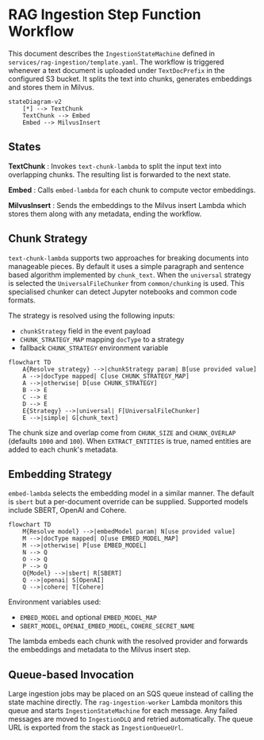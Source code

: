 # RAG Ingestion Step Function Workflow

This document describes the `IngestionStateMachine` defined in
`services/rag-ingestion/template.yaml`. The workflow is triggered whenever a
text document is uploaded under `TextDocPrefix` in the configured S3 bucket. It
splits the text into chunks, generates embeddings and stores them in Milvus.

```mermaid
stateDiagram-v2
    [*] --> TextChunk
    TextChunk --> Embed
    Embed --> MilvusInsert
```

## States

**TextChunk**
: Invokes `text-chunk-lambda` to split the input text into overlapping chunks.
  The resulting list is forwarded to the next state.

**Embed**
: Calls `embed-lambda` for each chunk to compute vector embeddings.

**MilvusInsert**
: Sends the embeddings to the Milvus insert Lambda which stores them along with
  any metadata, ending the workflow.

## Chunk Strategy

`text-chunk-lambda` supports two approaches for breaking documents into
manageable pieces. By default it uses a simple paragraph and sentence based
algorithm implemented by `chunk_text`. When the `universal` strategy is
selected the `UniversalFileChunker` from `common/chunking` is used. This
specialised chunker can detect Jupyter notebooks and common code formats.

The strategy is resolved using the following inputs:

- `chunkStrategy` field in the event payload
- `CHUNK_STRATEGY_MAP` mapping `docType` to a strategy
- fallback `CHUNK_STRATEGY` environment variable

```mermaid
flowchart TD
    A{Resolve strategy} -->|chunkStrategy param| B[use provided value]
    A -->|docType mapped| C[use CHUNK_STRATEGY_MAP]
    A -->|otherwise| D[use CHUNK_STRATEGY]
    B --> E
    C --> E
    D --> E
    E{Strategy} -->|universal| F[UniversalFileChunker]
    E -->|simple| G[chunk_text]
```

The chunk size and overlap come from `CHUNK_SIZE` and `CHUNK_OVERLAP` (defaults
`1000` and `100`). When `EXTRACT_ENTITIES` is true, named entities are added to
each chunk's metadata.

## Embedding Strategy

`embed-lambda` selects the embedding model in a similar manner. The default is
`sbert` but a per-document override can be supplied. Supported models include
SBERT, OpenAI and Cohere.

```mermaid
flowchart TD
    M{Resolve model} -->|embedModel param| N[use provided value]
    M -->|docType mapped| O[use EMBED_MODEL_MAP]
    M -->|otherwise| P[use EMBED_MODEL]
    N --> Q
    O --> Q
    P --> Q
    Q{Model} -->|sbert| R[SBERT]
    Q -->|openai| S[OpenAI]
    Q -->|cohere| T[Cohere]
```

Environment variables used:

- `EMBED_MODEL` and optional `EMBED_MODEL_MAP`
- `SBERT_MODEL`, `OPENAI_EMBED_MODEL`, `COHERE_SECRET_NAME`

The lambda embeds each chunk with the resolved provider and forwards the
embeddings and metadata to the Milvus insert step.

## Queue-based Invocation

Large ingestion jobs may be placed on an SQS queue instead of calling the state
machine directly. The `rag-ingestion-worker` Lambda monitors this queue and
starts `IngestionStateMachine` for each message. Any failed messages are moved to
`IngestionDLQ` and retried automatically. The queue URL is exported from the
stack as `IngestionQueueUrl`.
